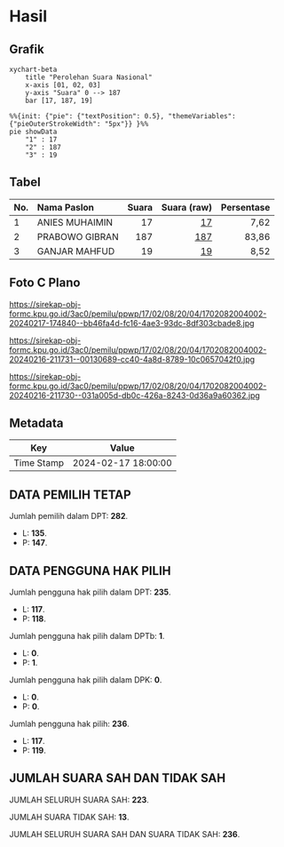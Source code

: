 # Hasil

## Grafik

```mermaid
xychart-beta
    title "Perolehan Suara Nasional"
    x-axis [01, 02, 03]
    y-axis "Suara" 0 --> 187
    bar [17, 187, 19]
```

```mermaid
%%{init: {"pie": {"textPosition": 0.5}, "themeVariables": {"pieOuterStrokeWidth": "5px"}} }%%
pie showData
    "1" : 17
    "2" : 187
    "3" : 19
```

## Tabel

| No. | Nama Paslon    | Suara | Suara (raw) | Persentase |
|:--- |:-------------- | -----:| -----------:| ----------:|
| 1   | ANIES MUHAIMIN | 17    | [17][p-1]   | 7,62       |
| 2   | PRABOWO GIBRAN | 187   | [187][p-2]  | 83,86      |
| 3   | GANJAR MAHFUD  | 19    | [19][p-3]   | 8,52       |


[p-1]: https://github.com/gigit-pemilu/pemilu-2024/blob/main/pilpres/hitung-suara/sub/17-bengkulu/sub/02-rejang-lebong/sub/08-sindang-kelingi/sub/2004-pelalo/sub/002-tps/sub/paslon-1.txt
[p-2]: https://github.com/gigit-pemilu/pemilu-2024/blob/main/pilpres/hitung-suara/sub/17-bengkulu/sub/02-rejang-lebong/sub/08-sindang-kelingi/sub/2004-pelalo/sub/002-tps/sub/paslon-2.txt
[p-3]: https://github.com/gigit-pemilu/pemilu-2024/blob/main/pilpres/hitung-suara/sub/17-bengkulu/sub/02-rejang-lebong/sub/08-sindang-kelingi/sub/2004-pelalo/sub/002-tps/sub/paslon-3.txt

## Foto C Plano

https://sirekap-obj-formc.kpu.go.id/3ac0/pemilu/ppwp/17/02/08/20/04/1702082004002-20240217-174840--bb46fa4d-fc16-4ae3-93dc-8df303cbade8.jpg

https://sirekap-obj-formc.kpu.go.id/3ac0/pemilu/ppwp/17/02/08/20/04/1702082004002-20240216-211731--00130689-cc40-4a8d-8789-10c0657042f0.jpg

https://sirekap-obj-formc.kpu.go.id/3ac0/pemilu/ppwp/17/02/08/20/04/1702082004002-20240216-211730--031a005d-db0c-426a-8243-0d36a9a60362.jpg


## Metadata

| Key        | Value               |
| ---------- | ------------------- |
| Time Stamp | 2024-02-17 18:00:00 |


## DATA PEMILIH TETAP

Jumlah pemilih dalam DPT: **282**.
 * L: **135**.
 * P: **147**.

## DATA PENGGUNA HAK PILIH

Jumlah pengguna hak pilih dalam DPT: **235**.
 * L: **117**.
 * P: **118**.

Jumlah pengguna hak pilih dalam DPTb: **1**.
 * L: **0**.
 * P: **1**.

Jumlah pengguna hak pilih dalam DPK: **0**.
 * L: **0**.
 * P: **0**.

Jumlah pengguna hak pilih: **236**.
 * L: **117**.
 * P: **119**.

## JUMLAH SUARA SAH DAN TIDAK SAH

JUMLAH SELURUH SUARA SAH: **223**.

JUMLAH SUARA TIDAK SAH: **13**.

JUMLAH SELURUH SUARA SAH DAN SUARA TIDAK SAH: **236**.


